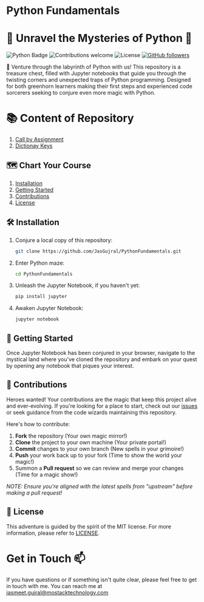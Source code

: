 # Python Fundamentals

# 🐍 Unravel the Mysteries of Python 🐍

![Python Badge](https://img.shields.io/badge/Crafted%20with-Python-3776AB?style=for-the-badge&logo=python)
![Contributions welcome](https://img.shields.io/badge/Contributions-Welcome-Green?style=for-the-badge)
![License](https://img.shields.io/badge/License-MIT-blue.svg?style=for-the-badge)
[![GitHub followers](https://img.shields.io/github/followers/JasGujral.svg?style=for-the-badge&logo=appveyor&label=Follow)](https://github.com/JasGujral)

🚀 Venture through the labyrinth of Python with us! This repository is a treasure chest, filled with Jupyter notebooks that guide you through the twisting corners and unexpected traps of Python programming. Designed for both greenhorn learners making their first steps and experienced code sorcerers seeking to conjure even more magic with Python.

# 📚 Content of Repository
1. [Call by Assignment](./notebooks/CallByAssignment.ipynb)
2. [Dictionay Keys](./notebooks/DictKeys.ipynb)

## 🗺️ Chart Your Course

1. [Installation](#-installation)
2. [Getting Started](#-getting-started)
3. [Contributions](#-contributions)
4. [License](#-license)

## 🛠️ Installation

1. Conjure a local copy of this repository:
   ```bash
   git clone https://github.com/JasGujral/PythonFundamentals.git

2. Enter Python maze:
    ```bash
    cd PythonFundamentals
    ```

3. Unleash the Jupyter Notebook, if you haven't yet:
    ```bash
    pip install jupyter
    ```

4. Awaken Jupyter Notebook:
    ```bash
    jupyter notebook
    ```


## 🚀 Getting Started

Once Jupyter Notebook has been conjured in your browser, navigate to the mystical land where you've cloned the repository and embark on your quest by opening any notebook that piques your interest.

## 🤝 Contributions

Heroes wanted! Your contributions are the magic that keep this project alive and ever-evolving. If you're looking for a place to start, check out our [issues](https://github.com/JasGujral/PythonFundamentals/issues) or seek guidance from the code wizards maintaining this repository.

Here's how to contribute:

1. **Fork** the repository (Your own magic mirror!)
2. **Clone** the project to your own machine (Your private portal!)
3. **Commit** changes to your own branch (New spells in your grimoire!)
4. **Push** your work back up to your fork (Time to show the world your magic!)
5. Summon a **Pull request** so we can review and merge your changes (Time for a magic show!)

_NOTE: Ensure you're aligned with the latest spells from "upstream" before making a pull request!_

## 📜 License

This adventure is guided by the spirit of the MIT license. For more information, please refer to [LICENSE](./LICENSE).

# Get in Touch 📫

If you have questions or if something isn't quite clear, please feel free to get in touch with me. You can reach me at [jasmeet.gujral@mostacktechnology.com](jasmeet.gujral@mostacktechnology.com)

